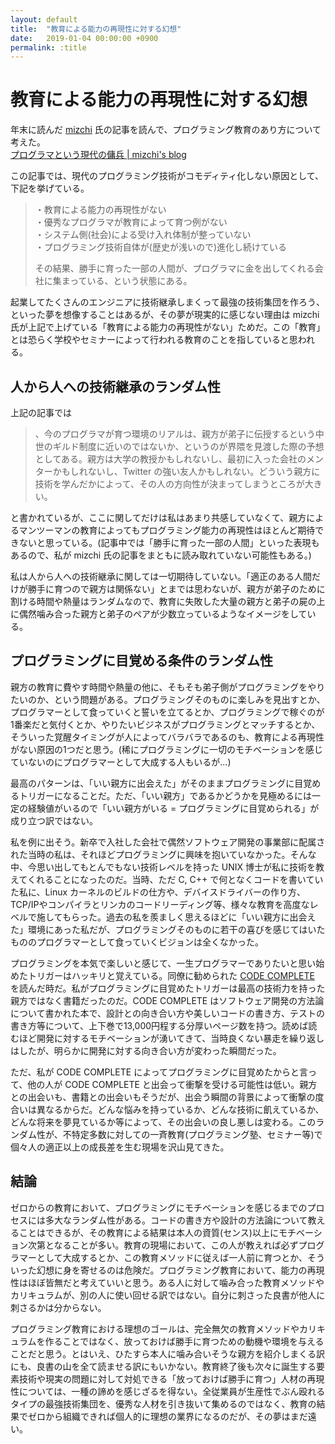 ```yaml
---
layout: default
title:  "教育による能力の再現性に対する幻想"
date:   2019-01-04 00:00:00 +0900
permalink: :title
---
```


# 教育による能力の再現性に対する幻想

年末に読んだ [mizchi](https://twitter.com/mizchi) 氏の記事を読んで、プログラミング教育のあり方について考えた。  
[プログラマという現代の傭兵 | mizchi's blog](https://mizchi.hatenablog.com/entry/2018/12/26/103000)

この記事では、現代のプログラミング技術がコモディティ化しない原因として、下記を挙げている。

> ・教育による能力の再現性がない  
> ・優秀なプログラマが教育によって育つ例がない  
> ・システム側(社会)による受け入れ体制が整っていない  
> ・プログラミング技術自体が(歴史が浅いので)進化し続けている  
>
> その結果、勝手に育った一部の人間が、プログラマに金を出してくれる会社に集まっている、という状態にある。

起業してたくさんのエンジニアに技術継承しまくって最強の技術集団を作ろう、といった夢を想像することはあるが、その夢が現実的に感じない理由は mizchi 氏が上記で上げている「教育による能力の再現性がない」ためだ。この「教育」とは恐らく学校やセミナーによって行われる教育のことを指していると思われる。

## 人から人への技術継承のランダム性

上記の記事では

> 、今のプログラマが育つ環境のリアルは、親方が弟子に伝授するという中世のギルド制度に近いのではないか、というのが界隈を見渡した際の予想としてある。親方は大学の教授かもしれないし、最初に入った会社のメンターかもしれないし、Twitter の強い友人かもしれない。どういう親方に技術を学んだかによって、その人の方向性が決まってしまうところが大きい。

と書かれているが、ここに関してだけは私はあまり共感していなくて、親方によるマンツーマンの教育によってもプログラミング能力の再現性はほとんど期待できないと思っている。(記事中では「勝手に育った一部の人間」といった表現もあるので、私が mizchi 氏の記事をまともに読み取れていない可能性もある。)

私は人から人への技術継承に関しては一切期待していない。「適正のある人間だけが勝手に育つので親方は関係ない」とまでは思わないが、親方が弟子のために割ける時間や熱量はランダムなので、教育に失敗した大量の親方と弟子の屍の上に偶然噛み合った親方と弟子のペアが少数立っているようなイメージをしている。


## プログラミングに目覚める条件のランダム性

親方の教育に費やす時間や熱量の他に、そもそも弟子側がプログラミングをやりたいのか、という問題がある。プログラミングそのものに楽しみを見出すとか、プログラマーとして食っていくと誓いを立てるとか、プログラミングで稼ぐのが1番楽だと気付くとか、やりたいビジネスがプログラミングとマッチするとか、そういった覚醒タイミングが人によってバラバラであるのも、教育による再現性がない原因の1つだと思う。(稀にプログラミングに一切のモチベーションを感じていないのにプログラマーとして大成する人もいるが...)

最高のパターンは、「いい親方に出会えた」がそのままプログラミングに目覚めるトリガーになることだ。ただ、「いい親方」であるかどうかを見極めるには一定の経験値がいるので「いい親方がいる = プログラミングに目覚められる」が成り立つ訳ではない。

私を例に出そう。新卒で入社した会社で偶然ソフトウェア開発の事業部に配属された当時の私は、それほどプログラミングに興味を抱いていなかった。そんな中、今思い出してもとんでもない技術レベルを持った UNIX 博士が私に技術を教えてくれることになったのだ。当時、ただ C, C++ で何となくコードを書いていた私に、Linux カーネルのビルドの仕方や、デバイスドライバーの作り方、TCP/IPやコンパイラとリンカのコードリーディング等、様々な教育を高度なレベルで施してもらった。過去の私を羨ましく思えるほどに「いい親方に出会えた」環境にあった私だが、プログラミングそのものに若干の喜びを感じてはいたもののプログラマーとして食っていくビジョンは全くなかった。

プログラミングを本気で楽しいと感じて、一生プログラマーでありたいと思い始めたトリガーはハッキリと覚えている。同僚に勧められた [CODE COMPLETE](https://www.amazon.co.jp/CODE-COMPLETE-第2版-上-完全なプログラミングを目指して/dp/489100455X) を読んだ時だ。私がプログラミングに目覚めたトリガーは最高の技術力を持った親方ではなく書籍だったのだ。CODE COMPLETE はソフトウェア開発の方法論について書かれた本で、設計との向き合い方や美しいコードの書き方、テストの書き方等について、上下巻で13,000円程する分厚いページ数を持つ。読めば読むほど開発に対するモチベーションが湧いてきて、当時良くない暴走を繰り返しはしたが、明らかに開発に対する向き合い方が変わった瞬間だった。

ただ、私が CODE COMPLETE によってプログラミングに目覚めたからと言って、他の人が CODE COMPLETE と出会って衝撃を受ける可能性は低い。親方との出会いも、書籍との出会いもそうだが、出会う瞬間の背景によって衝撃の度合いは異なるからだ。どんな悩みを持っているか、どんな技術に飢えているか、どんな将来を夢見ているか等によって、その出会いの良し悪しは変わる。このランダム性が、不特定多数に対しての一斉教育(プログラミング塾、セミナー等)で個々人の適正以上の成長差を生む現場を沢山見てきた。


## 結論

ゼロからの教育において、プログラミングにモチベーションを感じるまでのプロセスには多大なランダム性がある。コードの書き方や設計の方法論について教えることはできるが、その教育による結果は本人の資質(センス)以上にモチベーション次第となることが多い。教育の現場において、この人が教えれば必ずプログラマーとして大成するとか、この教育メソッドに従えば一人前に育つとか、そういった幻想に身を寄せるのは危険だ。プログラミング教育において、能力の再現性はほぼ皆無だと考えていいと思う。ある人に対して噛み合った教育メソッドやカリキュラムが、別の人に使い回せる訳ではない。自分に刺さった良書が他人に刺さるかは分からない。

プログラミング教育における理想のゴールは、完全無欠の教育メソッドやカリキュラムを作ることではなく、放っておけば勝手に育つための動機や環境を与えることだと思う。とはいえ、ひたすら本人に噛み合いそうな親方を紹介しまくる訳にも、良書の山を全て読ませる訳にもいかない。教育終了後も次々に誕生する要素技術や現実の問題に対して対処できる「放っておけば勝手に育つ」人材の再現性については、一種の諦めを感じざるを得ない。全従業員が生産性でぶん殴れるタイプの最強技術集団を、優秀な人材を引き抜いて集めるのではなく、教育の結果でゼロから組織できれば個人的に理想の業界になるのだが、その夢はまだ遠い。
